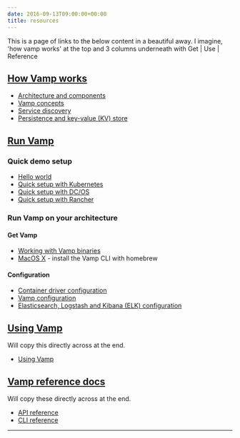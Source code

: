 ```yaml
---
date: 2016-09-13T09:00:00+00:00
title: resources
---
```

This is a page of links to the below content in a beautiful away. I imagine, 'how vamp works' at the top and 3 columns underneath with Get | Use | Reference

## [How Vamp works](how-vamp-works/)

* [Architecture and components](how-vamp-works/components/)
* [Vamp concepts](how-vamp-works/concepts/)  
* [Service discovery](how-vamp-works/service-discovery/)
* [Persistence and key-value (KV) store](how-vamp-works/persistence-key-value-store/)


## [Run Vamp](run-vamp/)

### Quick demo setup
  * [Hello world](/try-vamp/hello-world/) 
  * [Quick setup with Kubernetes](run-vamp/quick-setup-kubernetes/)
  * [Quick setup with DC/OS](run-vamp/quick-setup-dcos/)
  * [Quick setup with Rancher](run-vamp/quick-setup-rancher/)

### Run Vamp on your architecture 
#### Get Vamp

* [Working with Vamp binaries](run-vamp/vamp-binaries/)
* [MacOS X](run-vamp/osx/) - install the Vamp CLI with homebrew

#### Configuration

* [Container driver configuration](run-vamp/container-drivers/)
* [Vamp configuration](run-vamp/vamp-configuration/)
* [Elasticsearch, Logstash and Kibana (ELK) configuration](run-vamp/elastic-configuration/) 


## [Using Vamp](using-vamp/)
Will copy this directly across at the end.

* [Using Vamp](http://vamp.io/documentation/using-vamp/)

## [Vamp reference docs](vamp-reference-docs/)
Will copy these directly across at the end.

* [API reference](http://vamp.io/documentation/api-reference/)
* [CLI reference](http://vamp.io/documentation/cli-reference/)


--------

